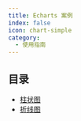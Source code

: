 ```yaml
---
title: Echarts 案例
index: false
icon: chart-simple
category:
  - 使用指南
---
```


## 目录

- [柱状图](bar.md)
- [折线图](line.md)
